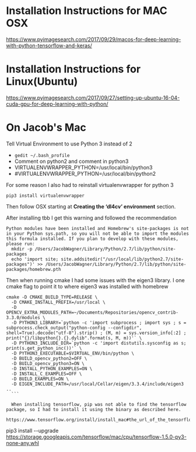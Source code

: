 # Installation Instructions for MAC OSX
https://www.pyimagesearch.com/2017/09/29/macos-for-deep-learning-with-python-tensorflow-and-keras/

# Installation Instructions for Linux(Ubuntu)
https://www.pyimagesearch.com/2017/09/27/setting-up-ubuntu-16-04-cuda-gpu-for-deep-learning-with-python/

# On Jacob's Mac
Tell Virtual Environment to use Python 3 instead of 2
- ```gedit ~/.bash_profile```
- Comment on python2 and comment in python3
- VIRTUALENVWRAPPER_PYTHON=/usr/local/bin/python3
- #VIRTUALENVWRAPPER_PYTHON=/usr/local/bin/python2

For some reason I also had to reinstall virtualenvwrapper for python 3
```
pip3 install virtualenvwrapper
```

Then follow OSX starting at **Creating the ‘dl4cv’ environment** section.

After installing tbb I get this warning and followed the recommendation
```
Python modules have been installed and Homebrew's site-packages is not
in your Python sys.path, so you will not be able to import the modules
this formula installed. If you plan to develop with these modules,
please run:
  mkdir -p /Users/JacobWagner/Library/Python/2.7/lib/python/site-packages
  echo 'import site; site.addsitedir("/usr/local/lib/python2.7/site-packages")' >> /Users/JacobWagner/Library/Python/2.7/lib/python/site-packages/homebrew.pth
  ```
  Then when running cmake I had some issues with the eigen3 library.
  I one cmake flag to point it to where eigen3 was installed with homebrew
  ```
  cmake -D CMAKE_BUILD_TYPE=RELEASE \
    -D CMAKE_INSTALL_PREFIX=/usr/local \
    -D OPENCV_EXTRA_MODULES_PATH=~/Documents/Repositories/opencv_contrib-3.3.0/modules \
    -D PYTHON3_LIBRARY=`python -c 'import subprocess ; import sys ; s = subprocess.check_output("python-config --configdir", shell=True).decode("utf-8").strip() ; (M, m) = sys.version_info[:2] ; print("{}/libpython{}.{}.dylib".format(s, M, m))'` \
    -D PYTHON3_INCLUDE_DIR=`python -c 'import distutils.sysconfig as s; print(s.get_python_inc())'` \
    -D PYTHON3_EXECUTABLE=$VIRTUAL_ENV/bin/python \
    -D BUILD_opencv_python2=OFF \
    -D BUILD_opencv_python3=ON \
    -D INSTALL_PYTHON_EXAMPLES=ON \
    -D INSTALL_C_EXAMPLES=OFF \
    -D BUILD_EXAMPLES=ON \
    -D EIGEN_INCLUDE_PATH=/usr/local/Cellar/eigen/3.3.4/include/eigen3 ..
    ```
    
    When installing tensorflow, pip was not able to find the tensorflow package, so I had to install it using the binary as described here.
     https://www.tensorflow.org/install/install_mac#the_url_of_the_tensorflow_python_package
```
pip3 install --upgrade https://storage.googleapis.com/tensorflow/mac/cpu/tensorflow-1.5.0-py3-none-any.whl
```
